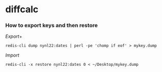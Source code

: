 # diffcalc

### How to export keys and then restore
_Export_+
```shell
redis-cli dump nynl22:dates | perl -pe 'chomp if eof' > mykey.dump
```

_Import_
```shell
redis-cli -x restore nynl22:dates 0 < ~/Desktop/mykey.dump
```
